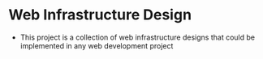 # Web Infrastructure Design
* This project is a collection of web infrastructure designs that could be implemented in any web development project
